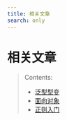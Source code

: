 ```yaml
---
title: 相关文章
search: only
---
```


# 相关文章

> Contents:
> - [泛型型变](Generic-Variance.html)
> - [面向对象](What-is-OOP.html)
> - [正则入门](What-is-RE.html)